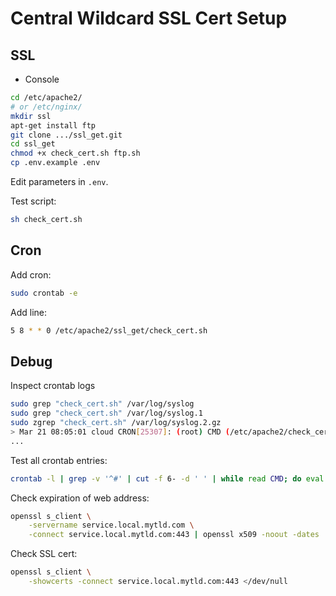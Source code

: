 # Central Wildcard SSL Cert Setup

## SSL


- Console

```sh
cd /etc/apache2/
# or /etc/nginx/
mkdir ssl
apt-get install ftp
git clone .../ssl_get.git
cd ssl_get
chmod +x check_cert.sh ftp.sh
cp .env.example .env
```

Edit parameters in `.env`.

Test script:
```sh
sh check_cert.sh
```

## Cron


Add cron:
```sh
sudo crontab -e
```

Add line:
```sh
5 8 * * 0 /etc/apache2/ssl_get/check_cert.sh
```

## Debug

Inspect crontab logs
```sh
sudo grep "check_cert.sh" /var/log/syslog
sudo grep "check_cert.sh" /var/log/syslog.1
sudo zgrep "check_cert.sh" /var/log/syslog.2.gz
> Mar 21 08:05:01 cloud CRON[25307]: (root) CMD (/etc/apache2/check_cert.sh)
...
```

Test all crontab entries:
```sh
crontab -l | grep -v '^#' | cut -f 6- -d ' ' | while read CMD; do eval $CMD; done
```

Check expiration of web address:
```sh
openssl s_client \
    -servername service.local.mytld.com \
    -connect service.local.mytld.com:443 | openssl x509 -noout -dates
```

Check SSL cert:
```sh
openssl s_client \
    -showcerts -connect service.local.mytld.com:443 </dev/null
```